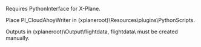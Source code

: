 Requires PythonInterface for X-Plane.

Place PI_CloudAhoyWriter in (xplaneroot)\Resources\plugins\PythonScripts\.

Outputs in (xplaneroot)\Output\flightdata\, flightdata\ must be created manually.